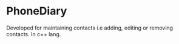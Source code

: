 # PhoneDiary
Developed for maintaining contacts i.e adding, editing or removing contacts.
In c++ lang.
